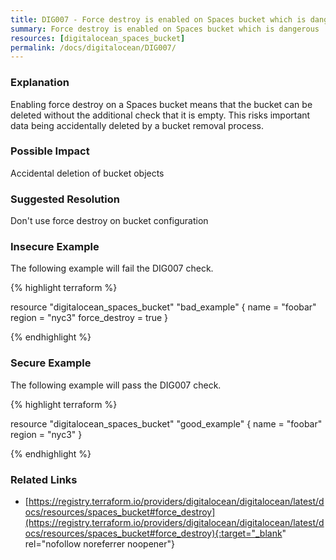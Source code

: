 ```yaml
---
title: DIG007 - Force destroy is enabled on Spaces bucket which is dangerous
summary: Force destroy is enabled on Spaces bucket which is dangerous 
resources: [digitalocean_spaces_bucket] 
permalink: /docs/digitalocean/DIG007/
---
```

### Explanation


Enabling force destroy on a Spaces bucket means that the bucket can be deleted without the additional check that it is empty. This risks important data being accidentally deleted by a bucket removal process.


### Possible Impact
Accidental deletion of bucket objects

### Suggested Resolution
Don't use force destroy on bucket configuration


### Insecure Example

The following example will fail the DIG007 check.

{% highlight terraform %}

resource "digitalocean_spaces_bucket" "bad_example" {
  name   		= "foobar"
  region 		= "nyc3"
  force_destroy = true
}

{% endhighlight %}



### Secure Example

The following example will pass the DIG007 check.

{% highlight terraform %}

resource "digitalocean_spaces_bucket" "good_example" {
  name   = "foobar"
  region = "nyc3"
}

{% endhighlight %}



### Related Links


- [https://registry.terraform.io/providers/digitalocean/digitalocean/latest/docs/resources/spaces_bucket#force_destroy](https://registry.terraform.io/providers/digitalocean/digitalocean/latest/docs/resources/spaces_bucket#force_destroy){:target="_blank" rel="nofollow noreferrer noopener"}


